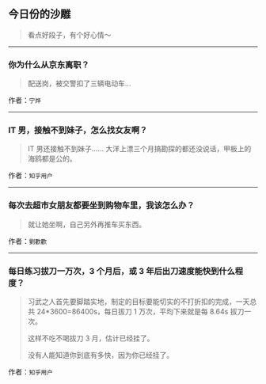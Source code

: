 ## 今日份的沙雕

> 看点好段子，有个好心情～


 
---

### 你为什么从京东离职？

> 配送岗，被交警扣了三辆电动车...


作者：`宁烨`

---

### IT 男，接触不到妹子，怎么找女友啊？

> IT 男还接触不到妹子…… 大洋上漂三个月搞勘探的都还没说话，甲板上的海鸥都是公的。


作者：`知乎用户`

---

### 每次去超市女朋友都要坐到购物车里，我该怎么办？

> 就让她坐啊，自己另外再推车买东西。


作者：`劉歡歡`

---

### 每日练习拔刀一万次，3 个月后，或 3 年后出刀速度能快到什么程度？

> 习武之人首先要脚踏实地，制定的目标要能切实的不打折扣的完成，一天总共 24*3600=86400s，每日拔刀 1 万次，平均下来就是每 8.64s 拔刀一次。
> 
> 这样不吃不喝拔刀 3 月，估计已经挂了。
> 
> 没有人能知道你到底有多快，因为你已经挂了。


作者：`知乎用户`